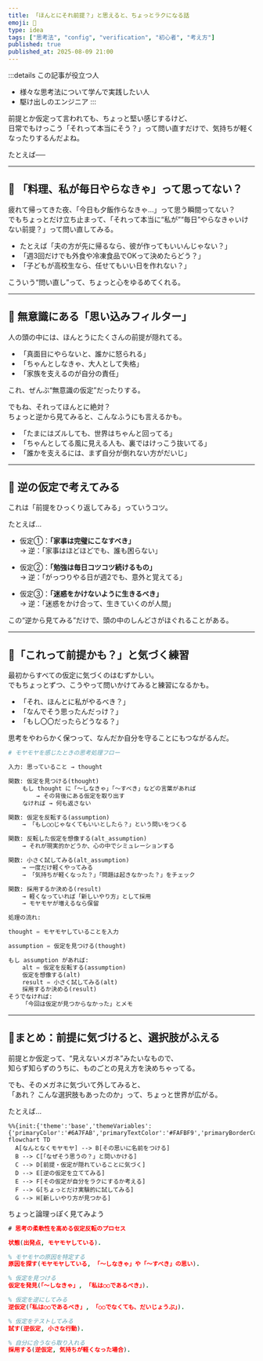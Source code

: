 ```yaml
---
title: 「ほんとにそれ前提？」と思えると、ちょっとラクになる話
emoji: 🪷
type: idea
tags: ["思考法", "config", "verification", "初心者", "考え方"]
published: true
published_at: 2025-08-09 21:00
---
```

:::details この記事が役立つ人
- 様々な思考法について学んで実践したい人
- 駆け出しのエンジニア
:::

前提とか仮定って言われても、ちょっと堅い感じするけど、  
日常でもけっこう「それって本当にそう？」って問い直すだけで、気持ちが軽くなったりするんだよね。

たとえば──

---

## 🍳 「料理、私が毎日やらなきゃ」って思ってない？

疲れて帰ってきた夜、「今日も夕飯作らなきゃ…」って思う瞬間ってない？  
でもちょっとだけ立ち止まって、「それって本当に“私が”“毎日”やらなきゃいけない前提？」って問い直してみる。

- たとえば「夫の方が先に帰るなら、彼が作ってもいいんじゃない？」
- 「週3回だけでも外食や冷凍食品でOKって決めたらどう？」
- 「子どもが高校生なら、任せてもいい日を作れない？」

こういう“問い直し”って、ちょっと心をゆるめてくれる。

---

## 🧠 無意識にある「思い込みフィルター」

人の頭の中には、ほんとうにたくさんの前提が隠れてる。

- 「真面目にやらないと、誰かに怒られる」
- 「ちゃんとしなきゃ、大人として失格」
- 「家族を支えるのが自分の責任」

これ、ぜんぶ“無意識の仮定”だったりする。

でもね、それってほんとに絶対？  
ちょっと逆から見てみると、こんなふうにも言えるかも。

- 「たまにはズルしても、世界はちゃんと回ってる」
- 「ちゃんとしてる風に見える人も、裏ではけっこう抜いてる」
- 「誰かを支えるには、まず自分が倒れない方がだいじ」

---

## 🔄 逆の仮定で考えてみる

これは「前提をひっくり返してみる」っていうコツ。

たとえば…

- 仮定①：**「家事は完璧にこなすべき」**  
  → 逆：「家事はほどほどでも、誰も困らない」

- 仮定②：**「勉強は毎日コツコツ続けるもの」**  
  → 逆：「がっつりやる日が週2でも、意外と覚えてる」

- 仮定③：**「迷惑をかけないように生きるべき」**  
  → 逆：「迷惑をかけ合って、生きていくのが人間」

この“逆から見てみる”だけで、頭の中のしんどさがほぐれることがある。

---

## 🌱「これって前提かも？」と気づく練習

最初からすべての仮定に気づくのはむずかしい。  
でもちょっとずつ、こうやって問いかけてみると練習になるかも。

- 「それ、ほんとに私がやるべき？」
- 「なんでそう思ったんだっけ？」
- 「もし〇〇だったらどうなる？」

思考をやわらかく保つって、なんだか自分を守ることにもつながるんだ。

```python
# モヤモヤを感じたときの思考処理フロー

入力: 思っていること → thought

関数: 仮定を見つける(thought)
    もし thought に「〜しなきゃ」「〜すべき」などの言葉があれば
        → その背後にある仮定を取り出す
    なければ → 何も返さない

関数: 仮定を反転する(assumption)
    → 「もし◯◯じゃなくてもいいとしたら？」という問いをつくる

関数: 反転した仮定を想像する(alt_assumption)
    → それが現実的かどうか、心の中でシミュレーションする

関数: 小さく試してみる(alt_assumption)
    → 一度だけ軽くやってみる
    → 「気持ちが軽くなった？」「問題は起きなかった？」をチェック

関数: 採用するか決める(result)
    → 軽くなっていれば「新しいやり方」として採用
    → モヤモヤが増えるなら保留

処理の流れ:

thought = モヤモヤしていることを入力

assumption = 仮定を見つける(thought)

もし assumption があれば:
    alt = 仮定を反転する(assumption)
    仮定を想像する(alt)
    result = 小さく試してみる(alt)
    採用するか決める(result)
そうでなければ:
    「今回は仮定が見つからなかった」とメモ
```

---

## 🪷まとめ：前提に気づけると、選択肢がふえる

前提とか仮定って、“見えないメガネ”みたいなもので、  
知らず知らずのうちに、ものごとの見え方を決めちゃってる。

でも、そのメガネに気づいて外してみると、  
「あれ？ こんな選択肢もあったのか」って、ちょっと世界が広がる。

たとえば…

```mermaid
%%{init:{'theme':'base','themeVariables':{'primaryColor':'#6A7FAB','primaryTextColor':'#FAFBF9','primaryBorderColor':'#6A7FAB','lineColor':'#6A7FABCC','textColor':'#6A7FABCC','fontSize':'10px'}}}%%
flowchart TD
  A[なんとなくモヤモヤ] --> B[その思いに名前をつける]
  B --> C[「なぜそう思うの？」と問いかける]
  C --> D[前提・仮定が隠れていることに気づく]
  D --> E[逆の仮定を立ててみる]
  E --> F[その仮定が自分をラクにするか考える]
  F --> G[ちょっとだけ実験的に試してみる]
  G --> H[新しいやり方が見つかる]
```

ちょっと論理っぽく見てみよう

```prolog
# 思考の柔軟性を高める仮定反転のプロセス

状態(出発点, モヤモヤしている).

% モヤモヤの原因を特定する
原因を探す(モヤモヤしている, 「〜しなきゃ」や「〜すべき」の思い).

% 仮定を見つける
仮定を発見(「〜しなきゃ」, 「私は○○であるべき」).

% 仮定を逆にしてみる
逆仮定(「私は○○であるべき」, 「○○でなくても、だいじょうぶ」).

% 仮定をテストしてみる
試す(逆仮定, 小さな行動).

% 自分に合うなら取り入れる
採用する(逆仮定, 気持ちが軽くなった場合).
```
